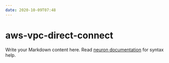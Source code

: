 ```yaml
---
date: 2020-10-09T07:48
---
```


# aws-vpc-direct-connect

Write your Markdown content here. Read [neuron documentation](https://neuron.zettel.page/2011404.html) for syntax help.

